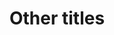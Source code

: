 ---
title: 'Other titles'
field: 'dcterms.alternative'
slug: 'global-other-titles'
description: 'Alternative name for the resource'
comment: 'eg, the title another language; Only if explicitly mentioned on the resource'
required: False
module: 'Provenance'
cluster: 'Global'
policy: 'Free value. Single value only.'
---